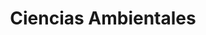 ---
title: 'Ciencias Ambientales'
description: 'Formación de profesionales en la gestión y conservación del medio ambiente.'
nivel: 'Licenciatura'
curso: 'pregrado'
icon: 'Trees'
color: '#ff5722'
area: 'tecnología'
ubicacion: 'C.A. Los Perozo, Municipio Petit'
---